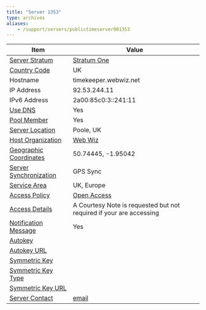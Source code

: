 ```yaml
---
title: "Server 1353"
type: archives
aliases:
    - /support/servers/publictimeserver001353
---
```


| Item | Value |
| ----- | ----- |
| [Server Stratum](/support/servers/serverstratum) | [Stratum One](/support/servers/stratumonetimeservers) |
| [Country Code](/support/servers/countrycode) | UK |
| Hostname |  timekeeper.webwiz.net |
| IP Address |  92.53.244.11 |
| IPv6 Address |  2a00:85c0:3::241:11 |
| [Use DNS](/support/servers/usedns) | Yes |
| [Pool Member](/support/servers/poolmember) | Yes |
| [Server Location](/support/servers/serverlocation) |  Poole, UK |
| [Host Organization](/support/servers/hostorganization) | [Web Wiz](https://www.webwiz.net/) |
| [ Geographic Coordinates](/support/servers/geographiccoordinates) |  50.74445, -1.95042 |
| [Server Synchronization](/support/servers/serversynchronization) |  GPS Sync  |
| [Service Area](/support/servers/servicearea) |  UK, Europe  |
| [Access Policy](/support/servers/accesspolicy) | [Open Access](/support/servers/openaccess) |
| [Access Details](/support/servers/accessdetails) |  A Courtesy Note is requested but not required if your are accessing  |
| [Notification Message](/support/servers/notificationmessage) | Yes |
| [Autokey](/support/servers/autokey) |  |
| [Autokey URL](/support/servers/autokeyurl) | |
| [Symmetric Key](/support/servers/symmetrickey) |  |
| [Symmetric Key Type](/support/servers/symmetrickeytype) | |
| [Symmetric Key URL](/support/servers/symmetrickeyurl) | |
| [Server Contact](/support/servers/servercontact) | [email](mailto:ntppool@webwiz.net) |